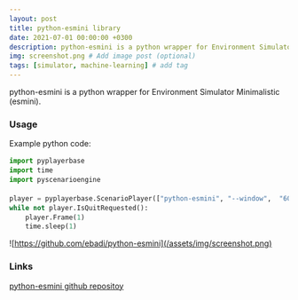 ```yaml
---
layout: post
title: python-esmini library
date: 2021-07-01 00:00:00 +0300
description: python-esmini is a python wrapper for Environment Simulator Minimalistic (esmini).
img: screenshot.png # Add image post (optional)
tags: [simulator, machine-learning] # add tag
---
```


python-esmini is a python wrapper for Environment Simulator Minimalistic (esmini).

### Usage

Example python code:

```python
import pyplayerbase
import time
import pyscenarioengine

player = pyplayerbase.ScenarioPlayer(["python-esmini", "--window",  "60", "60", "800", "400",  "--osc", "./esmini/resources/xosc/cut-in.xosc"])
while not player.IsQuitRequested():
    player.Frame(1)
    time.sleep(1)
```

![https://github.com/ebadi/python-esmini](/assets/img/screenshot.png)

### Links
 
[python-esmini github repositoy](https://github.com/ebadi/python-esmini)

